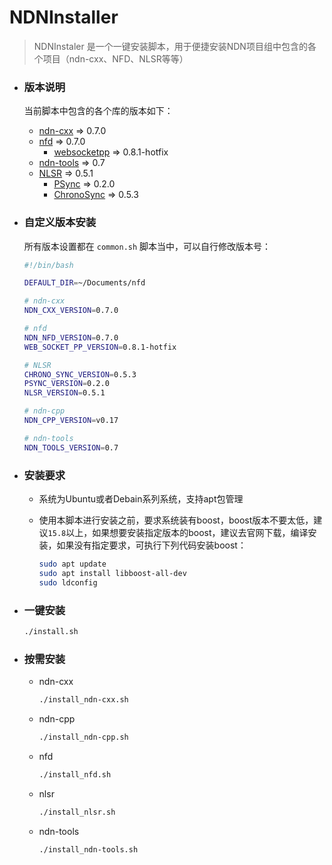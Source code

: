 # NDNInstaller

> NDNInstaler 是一个一键安装脚本，用于便捷安装NDN项目组中包含的各个项目（ndn-cxx、NFD、NLSR等等）

- ### 版本说明

  当前脚本中包含的各个库的版本如下：

  - [ndn-cxx](https://github.com/named-data/ndn-cxx/releases) => 0.7.0
  - [nfd](https://github.com/named-data/NFD/releases) => 0.7.0
    - [websocketpp](https://github.com/cawka/websocketpp/releases) => 0.8.1-hotfix 
  - [ndn-tools](https://github.com/named-data/ndn-tools/releases) => 0.7
  - [NLSR](https://github.com/named-data/NLSR/releases) => 0.5.1
    - [PSync](https://github.com/named-data/PSync/releases) => 0.2.0
    - [ChronoSync](https://github.com/named-data/ChronoSync/releases) => 0.5.3

- ### 自定义版本安装

  所有版本设置都在 `common.sh` 脚本当中，可以自行修改版本号：

  ```bash
  #!/bin/bash
  
  DEFAULT_DIR=~/Documents/nfd
  
  # ndn-cxx
  NDN_CXX_VERSION=0.7.0
  
  # nfd
  NDN_NFD_VERSION=0.7.0
  WEB_SOCKET_PP_VERSION=0.8.1-hotfix 
  
  # NLSR
  CHRONO_SYNC_VERSION=0.5.3
  PSYNC_VERSION=0.2.0
  NLSR_VERSION=0.5.1
  
  # ndn-cpp
  NDN_CPP_VERSION=v0.17
  
  # ndn-tools
  NDN_TOOLS_VERSION=0.7
  ```

  

- ### 安装要求

  - 系统为Ubuntu或者Debain系列系统，支持apt包管理

  - 使用本脚本进行安装之前，要求系统装有boost，boost版本不要太低，建议`15.8`以上，如果想要安装指定版本的boost，建议去官网下载，编译安装，如果没有指定要求，可执行下列代码安装boost：

    ```bash
    sudo apt update
    sudo apt install libboost-all-dev
    sudo ldconfig
    ```

- ### 一键安装

  ```bash
  ./install.sh
  ```

- ### 按需安装

  - ndn-cxx

    ```bash
    ./install_ndn-cxx.sh
    ```

  - ndn-cpp

    ```bash
    ./install_ndn-cpp.sh
    ```

  - nfd

    ```bash
    ./install_nfd.sh
    ```

  - nlsr

    ```bash
    ./install_nlsr.sh
    ```

  - ndn-tools

    ```bash
    ./install_ndn-tools.sh
    ```

    


